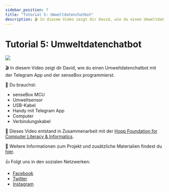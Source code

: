 ```yaml
---
sidebar_position: 7
title: "Tutorial 5: Umweltdatenchatbot"
description: 🎬 In diesem Video zeigt dir David, wie du einen Umweltdatenchatbot mit der Telegram App und der senseBox programmierst.
---
```

# Tutorial 5: Umweltdatenchatbot

[![](/img/tutorials/umweltdatenchatbot/Bildschirmfoto-vom-2022-09-08-12-15-36.png)](https://youtu.be/dZo_oR-YtNk)

🎬 In diesem Video zeigt dir David, wie du einen Umweltdatenchatbot mit der Telegram App und der senseBox programmierst.

🧰 Du brauchst:
- senseBox MCU
- Umweltsensor
- USB-Kabel
- Handy mit Telegram App
- Computer
- Verbindungskabel


🎥 Dieses Video entstand in Zusammenarbeit mit der [Hopp Foundation for Computer Literacy & Informatics](https://www.hopp-foundation.de/).

 🔎 Weitere Informationen zum Projekt und zusätzliche Materialien findest du [hier](https://www.sensebox.de).


👍 Folgt uns in den sozialen Netzwerken:
- [Facebook](https://www.facebook.com/sensebox.de)
- [Twitter](https://twitter.com/sensebox_de)
- [Instagram](https://www.instagram.com/sensebox_de)
